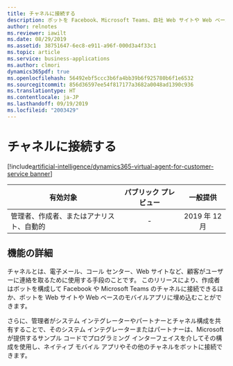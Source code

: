 ```yaml
---
title: チャネルに接続する
description: ボットを Facebook、Microsoft Teams、自社 Web サイトや Web ベースのモバイル アプリなどのさまざまなチャネルにデプロイします。
author: relnotes
ms.reviewer: iawilt
ms.date: 08/29/2019
ms.assetid: 38751647-6ec8-e911-a96f-000d3a4f33c1
ms.topic: article
ms.service: business-applications
ms.author: clmori
dynamics365pdf: true
ms.openlocfilehash: 56492ebf5ccc3b6fa4bb39b6f925780b6f1e6532
ms.sourcegitcommit: 856d36597ee54f817177a3682a0048ad1390c936
ms.translationtype: HT
ms.contentlocale: ja-JP
ms.lasthandoff: 09/19/2019
ms.locfileid: "2003429"
---
```

# <a name="connect-to-channels"></a>チャネルに接続する
[!include[artificial-intelligence/dynamics365-virtual-agent-for-customer-service banner](../includes/artificial-intelligence/dynamics365-virtual-agent-for-customer-service.md)]

| 有効対象    |  パブリック プレビュー | 一般提供 | 
| ---------- | :----------: |:----------: |
|管理者、作成者、またはアナリスト、自動的|-| 2019 年 12 月|






## <a name="feature-details"></a>機能の詳細
<!--feature detail start -->
チャネルとは、電子メール、コール センター、Web サイトなど、顧客がユーザーに連絡を取るために使用する手段のことです。 このリリースにより、作成者はボットを構成して Facebook や Microsoft Teams のチャネルに接続できるほか、ボットを Web サイトや Web ベースのモバイルアプリに埋め込むことができます。

さらに、管理者がシステム インテグレーターやパートナーとチャネル構成を共有することで、そのシステム インテグレーターまたはパートナーは、Microsoft が提供するサンプル コードでプログラミング インターフェイスを介してその構成を使用し、ネイティブ モバイル アプリやその他のチャネルをボットに接続できます。 
<!--feature detail end -->











